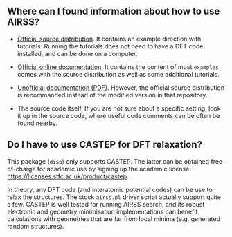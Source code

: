 
## Where can I found information about how to use AIRSS?

- [Official source distribution](https://www.mtg.msm.cam.ac.uk/Codes/AIRSS). It contains an example direction with tutorials. Running the tutorials does not need to have a DFT code installed, and can be done on a computer.

- [Official online documentation](https://airss-docs.github.io/). It contains the content of most `examples` comes with the source distribution as well as some additional tutorials.

- [Unofficial documentation (PDF)](https://github.com/kYangLi/airss4vasp/tree/master/doc/AIRSS-0.9.1_manual). However, the official source distribution is recommanded instead of the modified version in that repository.

- The source code itself. If you are not sure about a specific setting, look it up in  the source code, where useful code comments can be often be found nearby.


## Do I have to use CASTEP for DFT relaxation?

This package (`disp`) only supports CASTEP. The latter can be obtained free-of-charge for academic use by signing up the academic license: https://licenses.stfc.ac.uk/product/castep.

In theory, any DFT code (and interatomic potential codes) can be use to relax the structures. The stock `airss.pl` driver script actually support quite a few. 
CASTEP is well tested for running AIRSS search, and its robust electronic and geometry minimisation implementations can benefit calculations with geometries that are far from local minima (e.g. generated random structures).
